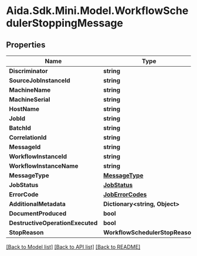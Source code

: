 # Aida.Sdk.Mini.Model.WorkflowSchedulerStoppingMessage

## Properties

Name | Type | Description | Notes
------------ | ------------- | ------------- | -------------
**Discriminator** | **string** |  | 
**SourceJobInstanceId** | **string** |  | [optional] 
**MachineName** | **string** |  | [optional] 
**MachineSerial** | **string** |  | [optional] 
**HostName** | **string** |  | [optional] 
**JobId** | **string** |  | [optional] 
**BatchId** | **string** |  | [optional] 
**CorrelationId** | **string** |  | [optional] 
**MessageId** | **string** |  | [optional] 
**WorkflowInstanceId** | **string** |  | [optional] 
**WorkflowInstanceName** | **string** |  | [optional] 
**MessageType** | [**MessageType**](MessageType.md) |  | [optional] 
**JobStatus** | [**JobStatus**](JobStatus.md) |  | [optional] 
**ErrorCode** | [**JobErrorCodes**](JobErrorCodes.md) |  | [optional] 
**AdditionalMetadata** | **Dictionary&lt;string, Object&gt;** |  | [optional] 
**DocumentProduced** | **bool** |  | [optional] 
**DestructiveOperationExecuted** | **bool** |  | [optional] 
**StopReason** | **WorkflowSchedulerStopReason** |  | [optional] 

[[Back to Model list]](../README.md#documentation-for-models) [[Back to API list]](../README.md#documentation-for-api-endpoints) [[Back to README]](../README.md)

